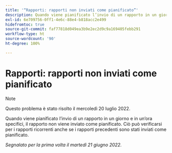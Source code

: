 ```yaml
---
title: '“Rapporti: rapporti non inviati come pianificato”'
description: Quando viene pianificato l’invio di un rapporto in un giorno e in un’ora specifici, il rapporto non viene inviato come pianificato. Ciò può verificarsi per i rapporti ricorrenti anche se i rapporti precedenti sono stati inviati come pianificato.
exl-id: 6e709756-0ff1-4e6c-88e4-b818acc2e499
hidefromtoc: true
source-git-commit: faf77818d049ea3b9e2ec2d9c9a169405febb291
workflow-type: ht
source-wordcount: '90'
ht-degree: 100%

---
```


# Rapporti: rapporti non inviati come pianificato

>[!NOTE]
>
>Questo problema è stato risolto il mercoledì 20 luglio 2022.

Quando viene pianificato l’invio di un rapporto in un giorno e in un’ora specifici, il rapporto non viene inviato come pianificato. Ciò può verificarsi per i rapporti ricorrenti anche se i rapporti precedenti sono stati inviati come pianificato.

_Segnalato per la prima volta il martedì 21 giugno 2022._
